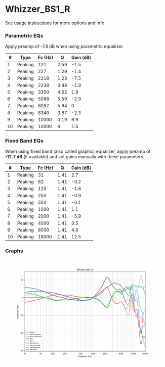 # Whizzer_BS1_R
See [usage instructions](https://github.com/jaakkopasanen/AutoEq#usage) for more options and info.

### Parametric EQs
Apply preamp of -7.8 dB when using parametric equalizer.

|   # | Type    |   Fc (Hz) |    Q |   Gain (dB) |
|-----|---------|-----------|------|-------------|
|   1 | Peaking |       121 | 2.59 |        -1.5 |
|   2 | Peaking |       227 | 1.29 |        -1.4 |
|   3 | Peaking |      2218 | 1.23 |        -7.5 |
|   4 | Peaking |      2238 | 3.48 |        -1.9 |
|   5 | Peaking |      3350 | 4.52 |         1.9 |
|   6 | Peaking |      5088 | 5.59 |        -2.9 |
|   7 | Peaking |      6092 | 5.84 |         0   |
|   8 | Peaking |      8340 | 3.87 |        -2.3 |
|   9 | Peaking |     10000 | 0.19 |         6.9 |
|  10 | Peaking |     10000 | 6    |         1.5 |

### Fixed Band EQs
When using fixed band (also called graphic) equalizer, apply preamp of **-12.7 dB** (if available) and set gains manually with these parameters.

|   # | Type    |   Fc (Hz) |    Q |   Gain (dB) |
|-----|---------|-----------|------|-------------|
|   1 | Peaking |        31 | 1.41 |         2.7 |
|   2 | Peaking |        62 | 1.41 |        -0.2 |
|   3 | Peaking |       125 | 1.41 |        -1.8 |
|   4 | Peaking |       250 | 1.41 |        -0.9 |
|   5 | Peaking |       500 | 1.41 |        -0.1 |
|   6 | Peaking |      1000 | 1.41 |         1.1 |
|   7 | Peaking |      2000 | 1.41 |        -5.9 |
|   8 | Peaking |      4000 | 1.41 |         3.5 |
|   9 | Peaking |      8000 | 1.41 |         4.6 |
|  10 | Peaking |     16000 | 1.41 |        12.5 |

### Graphs
![](./Whizzer_BS1_R.png)
